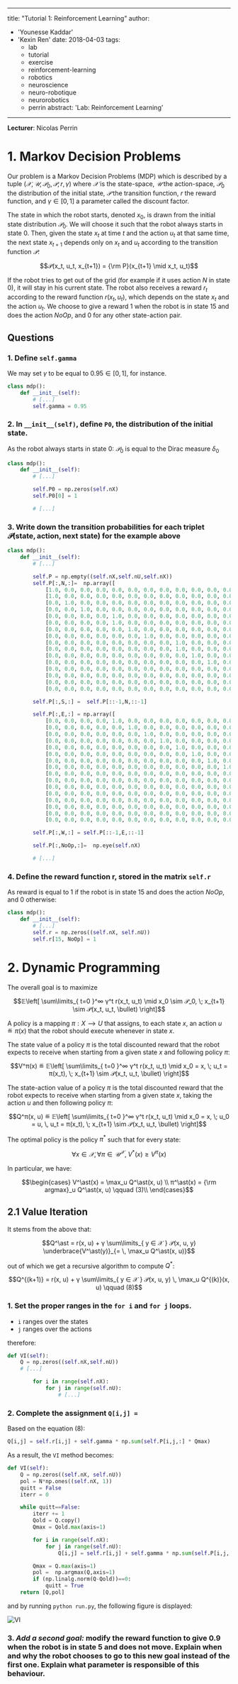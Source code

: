
---
title: "Tutorial 1: Reinforcement Learning"
author:
- 'Younesse Kaddar'
- 'Kexin Ren'
date: 2018-04-03
tags:
  - lab
  - tutorial
  - exercise
  - reinforcement-learning
  - robotics
  - neuroscience
  - neuro-robotique
  - neurorobotics
  - perrin
abstract: 'Lab: Reinforcement Learning'
---

**Lecturer**: Nicolas Perrin


# 1. Markov Decision Problems


Our problem is a Markov Decision Problems (MDP) which is described by a tuple $(𝒳, 𝒰, 𝒫_0, 𝒫,r,γ)$ where $𝒳$ is the state-space, $𝒰$ the action-space, $𝒫_0$ the distribution of the initial state, $𝒫$ the transition function, $r$ the reward function, and $γ ∈ [0, 1]$ a parameter called the discount factor.

The state in which the robot starts, denoted $x_0$, is drawn from the initial state distribution $𝒫_0$. We will choose it such that the robot always starts in state $0$. Then, given the state $x_t$ at time $t$ and the action $u_t$ at that same time, the next state $x_{t+1}$ depends only on $x_t$ and $u_t$ according to the transition function $𝒫$:

$$𝒫(x_t, u_t, x_{t+1}) = {\rm P}(x_{t+1} \mid x_t, u_t)$$

If the robot tries to get out of the grid (for example if it uses action $N$ in state $0$), it will stay in his current state. The robot also receives a reward $r_t$ according to the reward function $r(x_t, u_t)$, which depends on the state $x_t$ and the action $u_t$. We choose to give a reward $1$ when the robot is in state $15$ and does the action $NoOp$, and $0$ for any other state-action pair.


## Questions


### 1. Define `self.gamma`

We may set $γ$ to be equal to $0.95 ∈ [0, 1]$, for instance.

```python
class mdp():
    def __init__(self):
        # [...]
        self.gamma = 0.95
```

### 2. In `__init__(self)`, define `P0`, the distribution of the initial state.

As the robot always starts in state $0$: $𝒫_0$ is equal to the Dirac measure $δ_0$

```python
class mdp():
    def __init__(self):
        # [...]

        self.P0 = np.zeros(self.nX)
        self.P0[0] = 1

        # [...]
```

### 3. Write down the transition probabilities for each triplet $𝒫(\text{state}, \text{action}, \text{next state})$ for the example above

```python
class mdp():
    def __init__(self):
        # [...]

        self.P = np.empty((self.nX,self.nU,self.nX))
        self.P[:,N,:]=  np.array([
            [1.0, 0.0, 0.0, 0.0, 0.0, 0.0, 0.0, 0.0, 0.0, 0.0, 0.0, 0.0, 0.0, 0.0, 0.0, 0.0],
            [1.0, 0.0, 0.0, 0.0, 0.0, 0.0, 0.0, 0.0, 0.0, 0.0, 0.0, 0.0, 0.0, 0.0, 0.0, 0.0],
            [0.0, 1.0, 0.0, 0.0, 0.0, 0.0, 0.0, 0.0, 0.0, 0.0, 0.0, 0.0, 0.0, 0.0, 0.0, 0.0],
            [0.0, 0.0, 1.0, 0.0, 0.0, 0.0, 0.0, 0.0, 0.0, 0.0, 0.0, 0.0, 0.0, 0.0, 0.0, 0.0],
            [0.0, 0.0, 0.0, 0.0, 1.0, 0.0, 0.0, 0.0, 0.0, 0.0, 0.0, 0.0, 0.0, 0.0, 0.0, 0.0],
            [0.0, 0.0, 0.0, 0.0, 1.0, 0.0, 0.0, 0.0, 0.0, 0.0, 0.0, 0.0, 0.0, 0.0, 0.0, 0.0],
            [0.0, 0.0, 0.0, 0.0, 0.0, 1.0, 0.0, 0.0, 0.0, 0.0, 0.0, 0.0, 0.0, 0.0, 0.0, 0.0],
            [0.0, 0.0, 0.0, 0.0, 0.0, 0.0, 1.0, 0.0, 0.0, 0.0, 0.0, 0.0, 0.0, 0.0, 0.0, 0.0],
            [0.0, 0.0, 0.0, 0.0, 0.0, 0.0, 0.0, 0.0, 1.0, 0.0, 0.0, 0.0, 0.0, 0.0, 0.0, 0.0],
            [0.0, 0.0, 0.0, 0.0, 0.0, 0.0, 0.0, 0.0, 1.0, 0.0, 0.0, 0.0, 0.0, 0.0, 0.0, 0.0],
            [0.0, 0.0, 0.0, 0.0, 0.0, 0.0, 0.0, 0.0, 0.0, 1.0, 0.0, 0.0, 0.0, 0.0, 0.0, 0.0],
            [0.0, 0.0, 0.0, 0.0, 0.0, 0.0, 0.0, 0.0, 0.0, 0.0, 1.0, 0.0, 0.0, 0.0, 0.0, 0.0],
            [0.0, 0.0, 0.0, 0.0, 0.0, 0.0, 0.0, 0.0, 0.0, 0.0, 0.0, 0.0, 1.0, 0.0, 0.0, 0.0],
            [0.0, 0.0, 0.0, 0.0, 0.0, 0.0, 0.0, 0.0, 0.0, 0.0, 0.0, 0.0, 1.0, 0.0, 0.0, 0.0],
            [0.0, 0.0, 0.0, 0.0, 0.0, 0.0, 0.0, 0.0, 0.0, 0.0, 0.0, 0.0, 0.0, 1.0, 0.0, 0.0],
            [0.0, 0.0, 0.0, 0.0, 0.0, 0.0, 0.0, 0.0, 0.0, 0.0, 0.0, 0.0, 0.0, 0.0, 1.0, 0.0]])

        self.P[:,S,:] =  self.P[::-1,N,::-1]

        self.P[:,E,:] = np.array([
            [0.0, 0.0, 0.0, 0.0, 1.0, 0.0, 0.0, 0.0, 0.0, 0.0, 0.0, 0.0, 0.0, 0.0, 0.0, 0.0],
            [0.0, 0.0, 0.0, 0.0, 0.0, 1.0, 0.0, 0.0, 0.0, 0.0, 0.0, 0.0, 0.0, 0.0, 0.0, 0.0],
            [0.0, 0.0, 0.0, 0.0, 0.0, 0.0, 1.0, 0.0, 0.0, 0.0, 0.0, 0.0, 0.0, 0.0, 0.0, 0.0],
            [0.0, 0.0, 0.0, 0.0, 0.0, 0.0, 0.0, 1.0, 0.0, 0.0, 0.0, 0.0, 0.0, 0.0, 0.0, 0.0],
            [0.0, 0.0, 0.0, 0.0, 0.0, 0.0, 0.0, 0.0, 1.0, 0.0, 0.0, 0.0, 0.0, 0.0, 0.0, 0.0],
            [0.0, 0.0, 0.0, 0.0, 0.0, 0.0, 0.0, 0.0, 0.0, 1.0, 0.0, 0.0, 0.0, 0.0, 0.0, 0.0],
            [0.0, 0.0, 0.0, 0.0, 0.0, 0.0, 0.0, 0.0, 0.0, 0.0, 1.0, 0.0, 0.0, 0.0, 0.0, 0.0],
            [0.0, 0.0, 0.0, 0.0, 0.0, 0.0, 0.0, 0.0, 0.0, 0.0, 0.0, 1.0, 0.0, 0.0, 0.0, 0.0],
            [0.0, 0.0, 0.0, 0.0, 0.0, 0.0, 0.0, 0.0, 0.0, 0.0, 0.0, 0.0, 1.0, 0.0, 0.0, 0.0],
            [0.0, 0.0, 0.0, 0.0, 0.0, 0.0, 0.0, 0.0, 0.0, 0.0, 0.0, 0.0, 0.0, 1.0, 0.0, 0.0],
            [0.0, 0.0, 0.0, 0.0, 0.0, 0.0, 0.0, 0.0, 0.0, 0.0, 0.0, 0.0, 0.0, 0.0, 1.0, 0.0],
            [0.0, 0.0, 0.0, 0.0, 0.0, 0.0, 0.0, 0.0, 0.0, 0.0, 0.0, 0.0, 0.0, 0.0, 0.0, 1.0],
            [0.0, 0.0, 0.0, 0.0, 0.0, 0.0, 0.0, 0.0, 0.0, 0.0, 0.0, 0.0, 1.0, 0.0, 0.0, 0.0],
            [0.0, 0.0, 0.0, 0.0, 0.0, 0.0, 0.0, 0.0, 0.0, 0.0, 0.0, 0.0, 0.0, 1.0, 0.0, 0.0],
            [0.0, 0.0, 0.0, 0.0, 0.0, 0.0, 0.0, 0.0, 0.0, 0.0, 0.0, 0.0, 0.0, 0.0, 1.0, 0.0],
            [0.0, 0.0, 0.0, 0.0, 0.0, 0.0, 0.0, 0.0, 0.0, 0.0, 0.0, 0.0, 0.0, 0.0, 0.0, 1.0]])

        self.P[:,W,:] = self.P[::-1,E,::-1]

        self.P[:,NoOp,:]=  np.eye(self.nX)

        # [...]
```


### 4. Define the reward function r, stored in the matrix `self.r`

As reward is equal to $1$ if the robot is in state $15$ and does the action $NoOp$, and $0$ otherwise:

```python
class mdp():
    def __init__(self):
        # [...]
        self.r = np.zeros((self.nX, self.nU))
        self.r[15, NoOp] = 1
```

# 2. Dynamic Programming

The overall goal is to maximize

$$𝔼\left[ \sum\limits_{ t=0 }^∞ γ^t r(x_t, u_t) \mid x_0 \sim 𝒫_0, \; x_{t+1} \sim 𝒫(x_t, u_t, \bullet)  \right]$$

A policy is a mapping $π : X ⟶ U$ that assigns, to each state $x$, an action $u ≝ π(x)$ that the robot should execute whenever in state $x$.

The state value of a policy $π$ is the total discounted reward that the robot expects to receive when starting from a given state $x$ and following policy $π$:

$$V^π(x) ≝ 𝔼\left[ \sum\limits_{ t=0 }^∞ γ^t r(x_t, u_t) \mid x_0 = x, \; u_t = π(x_t), \; x_{t+1} \sim 𝒫(x_t, u_t, \bullet)  \right]$$

The state-action value of a policy $π$ is the total discounted reward that the robot expects to receive when starting from a given state $x$, taking the action $u$ and then following policy $π$:


$$Q^π(x, u) ≝ 𝔼\left[ \sum\limits_{ t=0 }^∞ γ^t r(x_t, u_t) \mid x_0 = x, \; u_0 = u, \, u_t = π(x_t), \; x_{t+1} \sim 𝒫(x_t, u_t, \bullet)  \right]$$

The optimal policy is the policy $π^\ast$ such that for every state:

$$∀x ∈ 𝒳, ∀ π ∈ 𝒰^𝒳, \; V^\ast(x) ≥ V^π(x)$$

In particular, we have:


$$\begin{cases}
  V^\ast(x) = \max_u Q^\ast(x, u)  \\
  π^\ast(x) = {\rm argmax}_u Q^\ast(x, u)  \qquad (3)\\
\end{cases}$$


## 2.1 Value Iteration

It stems from the above that:

$$Q^\ast = r(x, u) + γ \sum\limits_{ y ∈ 𝒳 } 𝒫(x, u, y) \underbrace{V^\ast(y)}_{= \, \max_u Q^\ast(x, u)}$$

out of which we get a recursive algorithm to compute $Q^\ast$:

$$Q^{(k+1)} = r(x, u) + γ \sum\limits_{ y ∈ 𝒳 } 𝒫(x, u, y) \, \max_u Q^{(k)}(x, u) \qquad (8)$$

### 1. Set the proper ranges in the `for i` and `for j` loops.

- `i` ranges over the states
- `j` ranges over the actions

therefore:

```python
def VI(self):
    Q = np.zeros((self.nX,self.nU))
    # [...]

        for i in range(self.nX):
            for j in range(self.nU):
                # [...]
```

### 2. Complete the assignment `Q[i,j] = `


Based on the equation $(8)$:

```python
Q[i,j] = self.r[i,j] + self.gamma * np.sum(self.P[i,j,:] * Qmax)
```

As a result, the `VI` method becomes:

```python
def VI(self):
    Q = np.zeros((self.nX, self.nU))
    pol = N*np.ones((self.nX, 1))
    quitt = False
    iterr = 0

    while quitt==False:
        iterr += 1
        Qold = Q.copy()
        Qmax = Qold.max(axis=1)

        for i in range(self.nX):
            for j in range(self.nU):
                Q[i,j] = self.r[i,j] + self.gamma * np.sum(self.P[i,j,:] * Qmax)

        Qmax = Q.max(axis=1)
        pol =  np.argmax(Q,axis=1)
        if (np.linalg.norm(Q-Qold))==0:
            quitt = True
    return [Q,pol]
```

and by running `python run.py`, the following figure is displayed:

![VI](https://i.gyazo.com/92851318f58af7b738c8b2c875ae38f7.png)


### 3. *Add a second goal:* modify the reward function to give $0.9$ when the robot is in state $5$ and does not move. Explain when and why the robot chooses to go to this new goal instead of the first one. Explain what parameter is responsible of this behaviour.
